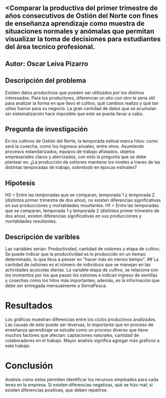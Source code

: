 
## <Comparar la productiva del primer trimestre de años consecutivos de Ostión del Norte con fines de enseñanza aprendizaje como muestra de situaciones normales y anómalas que permitan visualizar la toma de decisiones para estudiantes del área tecnico profesional.   

## Autor: Oscar Leiva Pizarro

## Descripción del problema
Existen datos productivos que pueden ser utilizados por los distinos interesados. Para los productores, diferenciar un año con otro le seria útil para analizar la forma en que llevo el cultivo, qué cambios realizo y qué tan utiles fueron para su negocio. La gran cantidad de datos que se acumulan sin sistematización hace imposible que esto se pueda llevar a cabo.

## Pregunta de investigación
En los cultivos de Ostión del Norte, la temporada estival marca hitos: como será la cosecha, como los ingresos anuales, entre otros. Asumiendo procesos estandarízados, equipos de trabajo afiatados, objetos empresariales claros y aterrizados, con esto la pregunta que se debe plantear es: ¿La producción de ostiones mantiene los niveles a traves de las distintas temporadas de trabajo, sobretodo en épocas estivales?

## Hipotesis
H0 = Entre las temporadas que se comparan, temporada 1 y temporada 2 (distintos primer trimestre de dos años), no existen diferencias significativas en sus producciones y mortalidades resultantes.
H1 =  Entre las temporadas que se comparan, temporada 1 y temporada 2 (distintos primer trimestre de dos años), existen diferencias significativas en sus producciones y mortalidades resultantes.

## Descripción de varibles
Las variables serian: Productividad, cantidad de ostiones y etapa de cultivo.
Se puede indicar que la productividad es lo produccido en un tiempo determinado, lo que lleva a penser en "hacer más en menos tiempo". ## La cantidad de ostiones es el número de individuos que se manejan en las actividades acuicolas diarias. La variable etapa de cultivo, se relaciona con los momentos por los que pasan los ostiones e indican ingreso de semillas y cosechas como los hitos más importantes; además, es la información que debe ser entregada mensualmente a SernaPesca.

# Resultados
Los gráficos muestran diferencias entre los ciclos productivos analizados. Las causas de esto puede ser diversas, lo importante que en proceso de enseñanza aprendizaje se estudie como un proceso diverso que tiene muchos factores que afectan: captaciones naturales, cantidad de colaboradores en el trabajo. Mayor analisis significa agregar más graficos a este trabajo.

# Conclusión
Analisis como estos permiten identificar los recursos empleados para cada terea en la empresa. Si existen diferencias negativas, qué se hizo mal; si existen diferencias positivas, que deben repetirse.

